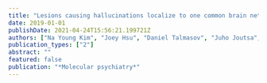 ```yaml
---
title: "Lesions causing hallucinations localize to one common brain network"
date: 2019-01-01
publishDate: 2021-04-24T15:56:21.199721Z
authors: ["Na Young Kim", "Joey Hsu", "Daniel Talmasov", "Juho Joutsa", "Louis Soussand", "Ona Wu", "Natalia S Rost", "Estrella Morenas-Rodrı́guez", "Joan Mart\-́Fàbregas", "Alvaro Pascual-Leone", " others"]
publication_types: ["2"]
abstract: ""
featured: false
publication: "*Molecular psychiatry*"
---
```


